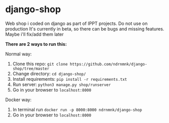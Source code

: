 # django-shop
Web shop i coded on django as part of IPPT projects. Do not use on production
It's currently in beta, so there can be bugs and missing features. Maybe i'll fix/add them later

**There are 2 ways to run this:**

Normal way:
1. Clone this repo: 
`git clone https://github.com/ndrnmnk/django-shop/tree/master`
2. Change directory: `cd django-shop/`
3. Install requirements: `pip install -r requirements.txt`
4. Run server:
`python3 manage.py shop/runserver`
5. Go in your browser to `localhost:8000`

Docker way:
1. In terminal run `docker run -p 8000:8000 ndrnmnk/django-shop`
2. Go in your browser to `localhost:8000`
